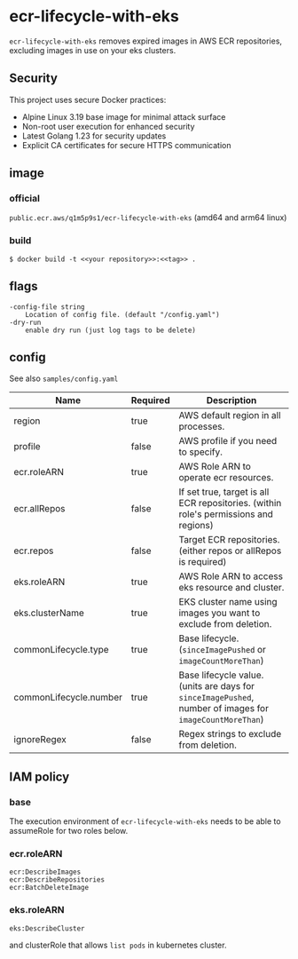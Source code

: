 # ecr-lifecycle-with-eks

`ecr-lifecycle-with-eks` removes expired images in AWS ECR repositories, excluding images in use on your eks clusters.

## Security

This project uses secure Docker practices:
- Alpine Linux 3.19 base image for minimal attack surface
- Non-root user execution for enhanced security
- Latest Golang 1.23 for security updates
- Explicit CA certificates for secure HTTPS communication  

## image

### official

`public.ecr.aws/q1m5p9s1/ecr-lifecycle-with-eks` (amd64 and arm64 linux)

### build

`$ docker build -t <<your repository>>:<<tag>> .`

## flags

```
-config-file string
    Location of config file. (default "/config.yaml")
-dry-run
    enable dry run (just log tags to be delete)
```

## config

See also `samples/config.yaml`

| Name                   | Required | Description                                                                                              |
|------------------------|----------|----------------------------------------------------------------------------------------------------------|
| region                 | true     | AWS default region in all processes.                                                                     |
| profile                | false    | AWS profile if you need to specify.                                                                      |
| ecr.roleARN            | true     | AWS Role ARN to operate ecr resources.                                                                   |
| ecr.allRepos           | false    | If set true, target is all ECR repositories. (within role's permissions and regions)                     |
| ecr.repos              | false    | Target ECR repositories. (either repos or allRepos is required)                                          |
| eks.roleARN            | true     | AWS Role ARN to access eks resource and cluster.                                                         |
| eks.clusterName        | true     | EKS cluster name using images you want to exclude from deletion.                                         |
| commonLifecycle.type   | true     | Base lifecycle. (`sinceImagePushed` or `imageCountMoreThan`)                                             |
| commonLifecycle.number | true     | Base lifecycle value. (units are days for `sinceImagePushed`, number of images for `imageCountMoreThan`) |
| ignoreRegex            | false    | Regex strings to exclude from deletion.                                                                  |

## IAM policy

### base
The execution environment of `ecr-lifecycle-with-eks` needs to be able to assumeRole for two roles below.

### ecr.roleARN

```
ecr:DescribeImages
ecr:DescribeRepositories
ecr:BatchDeleteImage
```

### eks.roleARN

```
eks:DescribeCluster
```

and clusterRole that allows `list pods` in kubernetes cluster.
